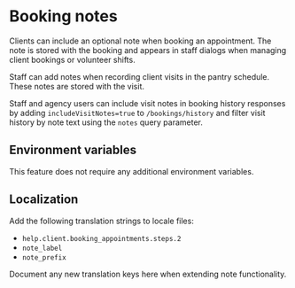 # Booking notes

Clients can include an optional note when booking an appointment. The note is stored with the booking and appears in staff dialogs when managing client bookings or volunteer shifts.

Staff can add notes when recording client visits in the pantry schedule. These notes are stored with the visit.

Staff and agency users can include visit notes in booking history responses by adding `includeVisitNotes=true` to `/bookings/history` and filter visit history by note text using the `notes` query parameter.

## Environment variables

This feature does not require any additional environment variables.

## Localization

Add the following translation strings to locale files:

- `help.client.booking_appointments.steps.2`
- `note_label`
- `note_prefix`

Document any new translation keys here when extending note functionality.
